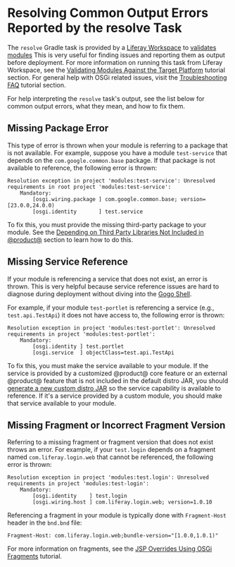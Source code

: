 # Resolving Common Output Errors Reported by the resolve Task

The `resolve` Gradle task is provided by a
[Liferay Workspace](/develop/tutorials/-/knowledge_base/7-1/liferay-workspace)
to
[validates modules](/develop/tutorials/-/knowledge_base/7-1/resolving-your-modules)
This is very useful for finding issues and reporting them as output before
deployment. For more information on running this task from Liferay Workspace,
see the
[Validating Modules Against the Target Platform](/develop/tutorials/-/knowledge_base/7-1/validating-modules-against-the-target-platform)
tutorial section. For general help with OSGi related issues, visit the
[Troubleshooting FAQ](/develop/tutorials/-/knowledge_base/7-1/troubleshooting)
tutorial section.

For help interpreting the `resolve` task's output, see the list below for common
output errors, what they mean, and how to fix them.

## Missing Package Error

This type of error is thrown when your module is referring to a package that is
not available. For example, suppose you have a module `test-service` that
depends on the `com.google.common.base` package. If that package is not
available to reference, the following error is thrown:

    Resolution exception in project 'modules:test-service': Unresolved requirements in root project 'modules:test-service':
        Mandatory:
            [osgi.wiring.package ] com.google.common.base; version=[23.0.0,24.0.0)
            [osgi.identity       ] test.service

To fix this, you must provide the missing third-party package to your module.
See the
[Depending on Third Party Libraries Not Included in @product@](/develop/tutorials/-/knowledge_base/7-1/depending-on-third-party-libraries-not-included-in-product)
section to learn how to do this.

## Missing Service Reference

If your module is referencing a service that does not exist, an error is thrown.
This is very helpful because service reference issues are hard to diagnose
during deployment without diving into the
[Gogo Shell](/develop/reference/-/knowledge_base/7-1/using-the-felix-gogo-shell).

For example, if your module `test-portlet` is referencing a service (e.g.,
`test.api.TestApi`) it does not have access to, the following error is thrown:

    Resolution exception in project 'modules:test-portlet': Unresolved requirements in project 'modules:test-portlet':
        Mandatory:
            [osgi.identity ] test.portlet
            [osgi.service  ] objectClass=test.api.TestApi

To fix this, you must make the service available to your module. If the service
is provided by a customized @product@ core feature or an external @product@
feature that is not included in the default distro JAR, you should
[generate a new custom distro JAR](/develop/reference/-/knowledge_base/7-1/modifying-the-target-platforms-capabilities#depending-on-a-customized-distrobution-of-product)
so the service capability is available to reference. If it's a service provided
by a custom module, you should make that service available to your module.

## Missing Fragment or Incorrect Fragment Version

Referring to a missing fragment or fragment version that does not exist throws
an error. For example, if your `test.login` depends on a fragment named
`com.liferay.login.web` that cannot be referenced, the following error is
thrown:

    Resolution exception in project 'modules:test.login': Unresolved requirements in project 'modules:test-login':
        Mandatory:
            [osgi.identity    ] test.login
            [osgi.wiring.host ] com.liferay.login.web; version=1.0.10

Referencing a fragment in your module is typically done with `Fragment-Host`
header in the `bnd.bnd` file:

    Fragment-Host: com.liferay.login.web;bundle-version="[1.0.0,1.0.1)"

For more information on fragments, see the
[JSP Overrides Using OSGi Fragments](/develop/tutorials/-/knowledge_base/7-0/overriding-a-modules-jsps)
tutorial.